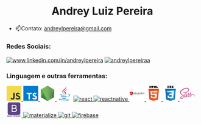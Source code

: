 <h1 align="center">Andrey Luiz Pereira</h1>

- 📫Contato: andreylpereira@gmail.com

<h3 align="left">Redes Sociais:</h3>
<p align="left">

<a href="https://br.linkedin.com/in/andreylpereira" target="blank"><img align="center" src="https://cdn.jsdelivr.net/npm/simple-icons@3.0.1/icons/linkedin.svg" alt="www.linkedin.com/in/andreylpereira" height="30" width="40" /></a>
<a href="https://instagram.com/andreylpereiraa" target="blank"><img align="center" src="https://cdn.jsdelivr.net/npm/simple-icons@3.0.1/icons/instagram.svg" alt="andreylpereiraa" height="30" width="40" /></a>
</p>

<h3 align="left">Linguagem e outras ferramentas:</h3>
<p align="left"> 
  
  <a href="https://developer.mozilla.org/en-US/docs/Web/JavaScript" target="_blank"> <img src="https://raw.githubusercontent.com/devicons/devicon/master/icons/javascript/javascript-original.svg" alt="javascript" width="40" height="40"/> </a> <a href="https://www.typescriptlang.org/" target="_blank"> <img src="https://raw.githubusercontent.com/devicons/devicon/master/icons/typescript/typescript-original.svg" alt="typescript" width="40" height="40"/> </a> <a href="https://nodejs.org/en/" target="_blank"> <img src="https://raw.githubusercontent.com/github/explore/80688e429a7d4ef2fca1e82350fe8e3517d3494d/topics/nodejs/nodejs.png" alt="nodejs" width="40" height="40"/> </a> <a href="https://www.java.com" target="_blank"> <img src="https://raw.githubusercontent.com/devicons/devicon/master/icons/java/java-original.svg" alt="java" width="40" height="40"/></a> <a href="https://pt-br.reactjs.org/" target="_blank"> <img src="https://i.pinimg.com/originals/f3/47/70/f34770503b90f26ea389f557500ff825.png" alt="react" width="40" height="40"/> <a href="https://reactnative.dev/" target="_blank"> <img src="https://fei.edu.br/~gwachs/disciplinas/CC4670/slides/Aula05/slides/images/react_native_logo.png" alt="reactnative" width="40" height="40"/> <a href="https://angular.io" target="_blank"> <img src="https://raw.githubusercontent.com/devicons/devicon/master/icons/angularjs/angularjs-original-wordmark.svg" alt="angularjs" width="40" height="40"/> </a> <a href="https://www.w3.org/html/" target="_blank"> <img src="https://raw.githubusercontent.com/devicons/devicon/master/icons/html5/html5-original-wordmark.svg" alt="html5" width="40" height="40"/> </a> <a href="https://www.w3schools.com/css/" target="_blank"> <img src="https://raw.githubusercontent.com/devicons/devicon/master/icons/css3/css3-original-wordmark.svg" alt="css3" width="40" height="40"/> </a> <a href="https://sass-lang.com" target="_blank"> <img src="https://raw.githubusercontent.com/devicons/devicon/master/icons/sass/sass-original.svg" alt="sass" width="40" height="40"/> </a> <a href="https://getbootstrap.com" target="_blank"> <img src="https://raw.githubusercontent.com/devicons/devicon/master/icons/bootstrap/bootstrap-plain-wordmark.svg" alt="bootstrap" width="40" height="40"/> </a> <a href="https://materializecss.com/" target="_blank"> <img src="https://raw.githubusercontent.com/prplx/svg-logos/5585531d45d294869c4eaab4d7cf2e9c167710a9/svg/materialize.svg" alt="materialize" width="40" height="40"/> </a> <a href="https://git-scm.com/" target="_blank"> <img src="https://www.vectorlogo.zone/logos/git-scm/git-scm-icon.svg" alt="git" width="40" height="40"/> </a> <a href="https://firebase.google.com/" target="_blank"> <img src="https://www.vectorlogo.zone/logos/firebase/firebase-icon.svg" alt="firebase" width="40" height="40"/> </a></p>
